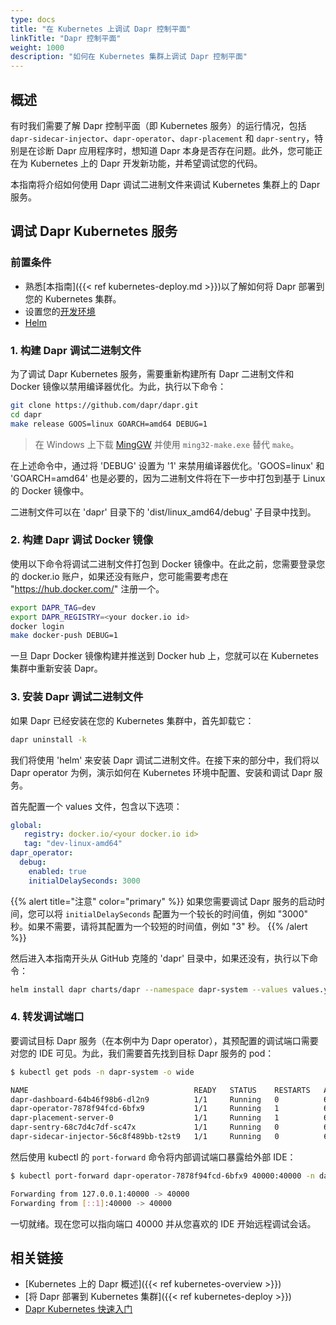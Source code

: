 ```yaml
---
type: docs
title: "在 Kubernetes 上调试 Dapr 控制平面"
linkTitle: "Dapr 控制平面"
weight: 1000
description: "如何在 Kubernetes 集群上调试 Dapr 控制平面"
---
```


## 概述

有时我们需要了解 Dapr 控制平面（即 Kubernetes 服务）的运行情况，包括 `dapr-sidecar-injector`、`dapr-operator`、`dapr-placement` 和 `dapr-sentry`，特别是在诊断 Dapr 应用程序时，想知道 Dapr 本身是否存在问题。此外，您可能正在为 Kubernetes 上的 Dapr 开发新功能，并希望调试您的代码。

本指南将介绍如何使用 Dapr 调试二进制文件来调试 Kubernetes 集群上的 Dapr 服务。

## 调试 Dapr Kubernetes 服务

### 前置条件

- 熟悉[本指南]({{< ref kubernetes-deploy.md >}})以了解如何将 Dapr 部署到您的 Kubernetes 集群。
- 设置您的[开发环境](https://github.com/dapr/dapr/blob/master/docs/development/developing-dapr.md)
- [Helm](https://github.com/helm/helm/releases)

### 1. 构建 Dapr 调试二进制文件

为了调试 Dapr Kubernetes 服务，需要重新构建所有 Dapr 二进制文件和 Docker 镜像以禁用编译器优化。为此，执行以下命令：

```bash
git clone https://github.com/dapr/dapr.git
cd dapr
make release GOOS=linux GOARCH=amd64 DEBUG=1
```

> 在 Windows 上下载 [MingGW](https://sourceforge.net/projects/mingw/files/MinGW/Extension/make/mingw32-make-3.80-3/) 并使用 `ming32-make.exe` 替代 `make`。

在上述命令中，通过将 'DEBUG' 设置为 '1' 来禁用编译器优化。'GOOS=linux' 和 'GOARCH=amd64' 也是必要的，因为二进制文件将在下一步中打包到基于 Linux 的 Docker 镜像中。

二进制文件可以在 'dapr' 目录下的 'dist/linux_amd64/debug' 子目录中找到。

### 2. 构建 Dapr 调试 Docker 镜像

使用以下命令将调试二进制文件打包到 Docker 镜像中。在此之前，您需要登录您的 docker.io 账户，如果还没有账户，您可能需要考虑在 "https://hub.docker.com/" 注册一个。

```bash
export DAPR_TAG=dev
export DAPR_REGISTRY=<your docker.io id>
docker login
make docker-push DEBUG=1
```

一旦 Dapr Docker 镜像构建并推送到 Docker hub 上，您就可以在 Kubernetes 集群中重新安装 Dapr。

### 3. 安装 Dapr 调试二进制文件

如果 Dapr 已经安装在您的 Kubernetes 集群中，首先卸载它：

```bash
dapr uninstall -k
```

我们将使用 'helm' 来安装 Dapr 调试二进制文件。在接下来的部分中，我们将以 Dapr operator 为例，演示如何在 Kubernetes 环境中配置、安装和调试 Dapr 服务。

首先配置一个 values 文件，包含以下选项：

```yaml
global:
   registry: docker.io/<your docker.io id>
   tag: "dev-linux-amd64"
dapr_operator:
  debug:
    enabled: true
    initialDelaySeconds: 3000
```

{{% alert title="注意" color="primary" %}}
如果您需要调试 Dapr 服务的启动时间，您可以将 `initialDelaySeconds` 配置为一个较长的时间值，例如 "3000" 秒。如果不需要，请将其配置为一个较短的时间值，例如 "3" 秒。
{{% /alert %}}

然后进入本指南开头从 GitHub 克隆的 'dapr' 目录中，如果还没有，执行以下命令：

```bash
helm install dapr charts/dapr --namespace dapr-system --values values.yml --wait
```

### 4. 转发调试端口

要调试目标 Dapr 服务（在本例中为 Dapr operator），其预配置的调试端口需要对您的 IDE 可见。为此，我们需要首先找到目标 Dapr 服务的 pod：

```bash
$ kubectl get pods -n dapr-system -o wide

NAME                                     READY   STATUS    RESTARTS   AGE   IP            NODE       NOMINATED NODE   READINESS GATES
dapr-dashboard-64b46f98b6-dl2n9          1/1     Running   0          61s   172.17.0.9    minikube   <none>           <none>
dapr-operator-7878f94fcd-6bfx9           1/1     Running   1          61s   172.17.0.7    minikube   <none>           <none>
dapr-placement-server-0                  1/1     Running   1          61s   172.17.0.8    minikube   <none>           <none>
dapr-sentry-68c7d4c7df-sc47x             1/1     Running   0          61s   172.17.0.6    minikube   <none>           <none>
dapr-sidecar-injector-56c8f489bb-t2st9   1/1     Running   0          61s   172.17.0.10   minikube   <none>           <none>
```

然后使用 kubectl 的 `port-forward` 命令将内部调试端口暴露给外部 IDE：

```bash
$ kubectl port-forward dapr-operator-7878f94fcd-6bfx9 40000:40000 -n dapr-system

Forwarding from 127.0.0.1:40000 -> 40000
Forwarding from [::1]:40000 -> 40000
```

一切就绪。现在您可以指向端口 40000 并从您喜欢的 IDE 开始远程调试会话。

## 相关链接

- [Kubernetes 上的 Dapr 概述]({{< ref kubernetes-overview >}})
- [将 Dapr 部署到 Kubernetes 集群]({{< ref kubernetes-deploy >}})
- [Dapr Kubernetes 快速入门](https://github.com/dapr/quickstarts/tree/master/tutorials/hello-kubernetes)